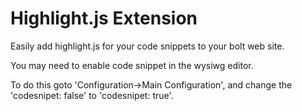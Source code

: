Highlight.js Extension
======================

Easily add highlight.js for your code snippets to your bolt web site.

You may need to enable code snippet in the wysiwg editor. 

To do this goto 'Configuration->Main Configuration', and change the 'codesnipet: false' to 'codesnipet: true'.


